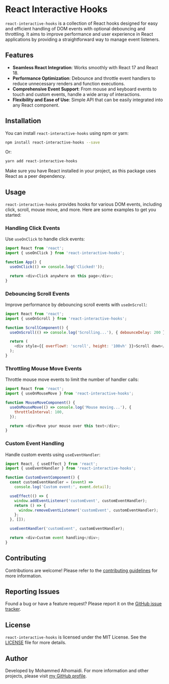 # React Interactive Hooks

`react-interactive-hooks` is a collection of React hooks designed for easy and
efficient handling of DOM events with optional debouncing and throttling. It
aims to improve performance and user experience in React applications by
providing a straightforward way to manage event listeners.

## Features

- **Seamless React Integration**: Works smoothly with React 17 and React 18.
- **Performance Optimization**: Debounce and throttle event handlers to reduce
  unnecessary renders and function executions.
- **Comprehensive Event Support**: From mouse and keyboard events to touch and
  custom events, handle a wide array of interactions.
- **Flexibility and Ease of Use**: Simple API that can be easily integrated into
  any React component.

## Installation

You can install `react-interactive-hooks` using npm or yarn:

```bash
npm install react-interactive-hooks --save
```

Or:

```bash
yarn add react-interactive-hooks
```

Make sure you have React installed in your project, as this package uses React
as a peer dependency.

## Usage

`react-interactive-hooks` provides hooks for various DOM events, including
click, scroll, mouse move, and more. Here are some examples to get you started:

### Handling Click Events

Use `useOnClick` to handle click events:

```javascript
import React from 'react';
import { useOnClick } from 'react-interactive-hooks';

function App() {
  useOnClick(() => console.log('Clicked!'));

  return <div>Click anywhere on this page</div>;
}
```

### Debouncing Scroll Events

Improve performance by debouncing scroll events with `useOnScroll`:

```javascript
import React from 'react';
import { useOnScroll } from 'react-interactive-hooks';

function ScrollComponent() {
  useOnScroll(() => console.log('Scrolling...'), { debounceDelay: 200 });

  return (
    <div style={{ overflowY: 'scroll', height: '100vh' }}>Scroll down</div>
  );
}
```

### Throttling Mouse Move Events

Throttle mouse move events to limit the number of handler calls:

```javascript
import React from 'react';
import { useOnMouseMove } from 'react-interactive-hooks';

function MouseMoveComponent() {
  useOnMouseMove(() => console.log('Mouse moving...'), {
    throttleInterval: 100,
  });

  return <div>Move your mouse over this text</div>;
}
```

### Custom Event Handling

Handle custom events using `useEventHandler`:

```javascript
import React, { useEffect } from 'react';
import { useEventHandler } from 'react-interactive-hooks';

function CustomEventComponent() {
  const customEventHandler = (event) =>
    console.log('Custom event:', event.detail);

  useEffect(() => {
    window.addEventListener('customEvent', customEventHandler);
    return () => {
      window.removeEventListener('customEvent', customEventHandler);
    };
  }, []);

  useEventHandler('customEvent', customEventHandler);

  return <div>Custom event handling</div>;
}
```

## Contributing

Contributions are welcome! Please refer to the
[contributing guidelines](https://github.com/m-alhoomaidi/react-interactive-hooks/CONTRIBUTING.md)
for more information.

## Reporting Issues

Found a bug or have a feature request? Please report it on the
[GitHub issue tracker](https://github.com/m-alhoomaidi/react-interactive-hooks/issues).

## License

`react-interactive-hooks` is licensed under the MIT License. See the
[LICENSE](https://github.com/m-alhoomaidi/react-interactive-hooks/LICENSE) file
for more details.

## Author

Developed by Mohammed Alhomaidi. For more information and other projects, please
visit [my GitHub profile](https://github.com/m-alhoomaidi).
